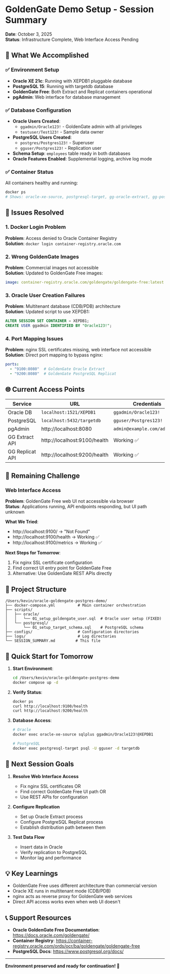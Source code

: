 # GoldenGate Demo Setup - Session Summary

**Date**: October 3, 2025  
**Status**: Infrastructure Complete, Web Interface Access Pending

## 🎯 What We Accomplished

### ✅ Environment Setup
- **Oracle XE 21c**: Running with XEPDB1 pluggable database
- **PostgreSQL 15**: Running with targetdb database  
- **GoldenGate Free**: Both Extract and Replicat containers operational
- **pgAdmin**: Web interface for database management

### ✅ Database Configuration
- **Oracle Users Created**:
  - `ggadmin/Oracle123!` - GoldenGate admin with all privileges
  - `testuser/Test123!` - Sample data owner
- **PostgreSQL Users Created**:
  - `postgres/Postgres123!` - Superuser
  - `gguser/Postgres123!` - Replication user
- **Schema Setup**: `employees` table ready in both databases
- **Oracle Features Enabled**: Supplemental logging, archive log mode

### ✅ Container Status
All containers healthy and running:
```bash
docker ps
# Shows: oracle-xe-source, postgresql-target, gg-oracle-extract, gg-postgresql-replicat, pgadmin
```

## 🔧 Issues Resolved

### 1. Docker Login Problem
**Problem**: Access denied to Oracle Container Registry  
**Solution**: `docker login container-registry.oracle.com`

### 2. Wrong GoldenGate Images
**Problem**: Commercial images not accessible  
**Solution**: Updated to GoldenGate Free images:
```yaml
image: container-registry.oracle.com/goldengate/goldengate-free:latest
```

### 3. Oracle User Creation Failures
**Problem**: Multitenant database (CDB/PDB) architecture  
**Solution**: Updated script to use XEPDB1:
```sql
ALTER SESSION SET CONTAINER = XEPDB1;
CREATE USER ggadmin IDENTIFIED BY "Oracle123!";
```

### 4. Port Mapping Issues
**Problem**: nginx SSL certificates missing, web interface not accessible  
**Solution**: Direct port mapping to bypass nginx:
```yaml
ports:
  - "9100:8080"  # GoldenGate Oracle Extract
  - "9200:8080"  # GoldenGate PostgreSQL Replicat
```

## 🌐 Current Access Points

| Service | URL | Credentials |
|---------|-----|-------------|
| Oracle DB | `localhost:1521/XEPDB1` | `ggadmin/Oracle123!` |
| PostgreSQL | `localhost:5432/targetdb` | `gguser/Postgres123!` |
| pgAdmin | http://localhost:8080 | `admin@example.com/admin123` |
| GG Extract API | http://localhost:9100/health | Working ✅ |
| GG Replicat API | http://localhost:9200/health | Working ✅ |

## 🚧 Remaining Challenge

### Web Interface Access
**Problem**: GoldenGate Free web UI not accessible via browser  
**Status**: Applications running, API endpoints responding, but UI path unknown

**What We Tried**:
- http://localhost:9100/ → "Not Found"  
- http://localhost:9100/health → Working ✅
- http://localhost:9100/metrics → Working ✅

**Next Steps for Tomorrow**:
1. Fix nginx SSL certificate configuration
2. Find correct UI entry point for GoldenGate Free
3. Alternative: Use GoldenGate REST APIs directly

## 📂 Project Structure

```
/Users/kevin/oracle-goldengate-postgres-demo/
├── docker-compose.yml          # Main container orchestration
├── scripts/
│   ├── oracle/
│   │   └── 01_setup_goldengate_user.sql  # Oracle user setup (FIXED)
│   └── postgresql/
│       └── 01_setup_target_schema.sql    # PostgreSQL schema
├── configs/                    # Configuration directories
├── logs/                       # Log directories  
└── SESSION_SUMMARY.md         # This file
```

## 🚀 Quick Start for Tomorrow

1. **Start Environment**:
   ```bash
   cd /Users/kevin/oracle-goldengate-postgres-demo
   docker compose up -d
   ```

2. **Verify Status**:
   ```bash
   docker ps
   curl http://localhost:9100/health
   curl http://localhost:9200/health
   ```

3. **Database Access**:
   ```bash
   # Oracle
   docker exec oracle-xe-source sqlplus ggadmin/Oracle123!@XEPDB1
   
   # PostgreSQL  
   docker exec postgresql-target psql -U gguser -d targetdb
   ```

## 🎯 Next Session Goals

1. **Resolve Web Interface Access**
   - Fix nginx SSL certificates OR
   - Find correct GoldenGate Free UI path OR  
   - Use REST APIs for configuration

2. **Configure Replication**
   - Set up Oracle Extract process
   - Configure PostgreSQL Replicat process  
   - Establish distribution path between them

3. **Test Data Flow**
   - Insert data in Oracle
   - Verify replication to PostgreSQL
   - Monitor lag and performance

## 💡 Key Learnings

- GoldenGate Free uses different architecture than commercial version
- Oracle XE runs in multitenant mode (CDB/PDB) 
- nginx acts as reverse proxy for GoldenGate web services
- Direct API access works even when web UI doesn't

## 📞 Support Resources

- **Oracle GoldenGate Free Documentation**: https://docs.oracle.com/goldengate/
- **Container Registry**: https://container-registry.oracle.com/ords/ocr/ba/goldengate/goldengate-free
- **PostgreSQL Docs**: https://www.postgresql.org/docs/

---
**Environment preserved and ready for continuation! 🎉**